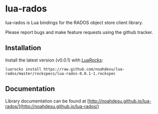 lua-rados
=========

<!--[![Build Status](https://travis-ci.org/noahdesu/lua-rados.png)](https://travis-ci.org/noahdesu/lua-rados)-->

lua-rados is Lua bindings for the RADOS object store client library.

Please report bugs and make feature requests using the github tracker.

Installation
------------

Install the latest version (v0.0.1) with [LuaRocks]:

    luarocks install https://raw.github.com/noahdesu/lua-rados/master/rockspecs/lua-rados-0.0.1-1.rockspec

Documentation
-------------

Library documentation can be found at [http://noahdesu.github.io/lua-rados/](http://noahdesu.github.io/lua-rados/)

[LuaRocks]: http://www.luarocksporg "Lua package manager"
